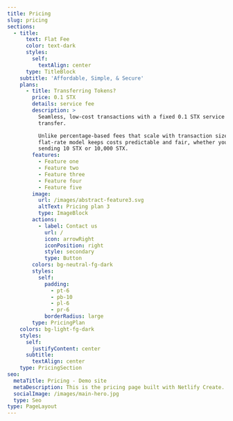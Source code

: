 ```yaml
---
title: Pricing
slug: pricing
sections:
  - title:
      text: Flat Fee
      color: text-dark
      styles:
        self:
          textAlign: center
      type: TitleBlock
    subtitle: 'Affordable, Simple, & Secure'
    plans:
      - title: Transferring Tokens?
        price: 0.1 STX
        details: service fee
        description: >
          Seamless, low-cost transactions with a fixed 0.1 STX service fee per
          transfer.

          Unlike percentage-based fees that scale with transaction size, our
          flat-rate model keeps costs predictable and fair, whether you're
          sending 10 STX or 10,000 STX.
        features:
          - Feature one
          - Feature two
          - Feature three
          - Feature four
          - Feature five
        image:
          url: /images/abstract-feature3.svg
          altText: Pricing plan 3
          type: ImageBlock
        actions:
          - label: Contact us
            url: /
            icon: arrowRight
            iconPosition: right
            style: secondary
            type: Button
        colors: bg-neutral-fg-dark
        styles:
          self:
            padding:
              - pt-6
              - pb-10
              - pl-6
              - pr-6
            borderRadius: large
        type: PricingPlan
    colors: bg-light-fg-dark
    styles:
      self:
        justifyContent: center
      subtitle:
        textAlign: center
    type: PricingSection
seo:
  metaTitle: Pricing - Demo site
  metaDescription: This is the pricing page built with Netlify Create.
  socialImage: /images/main-hero.jpg
  type: Seo
type: PageLayout
---
```

